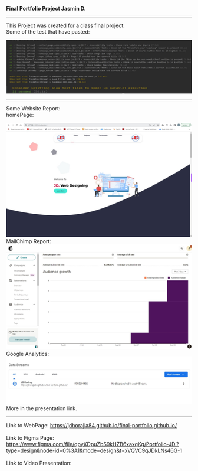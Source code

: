 **Final Portfolio Project Jasmin D.**
<hr/>
This Project was created for a class final project: <br/>
Some of the test that have pasted:<br/>

![Alt text](tests.jpg)<br/>
<hr/>
Some Website Report:<br/>
homePage:<br/>

![Alt text](homepage.jpg)<br/>
MailChimp Report:<br/>
![Alt text](<MailChimp report.jpg>)<br/>
Google Analytics:<br/>
![Alt text](<google analytics.jpg>)<br/>
More in the presentation link.<br/>
<hr/>

Link to WebPage: https://jdhorajia84.github.io/final-portfolio.github.io/
<br/> <br>
Link to Figma Page: https://www.figma.com/file/qpyXDpuZbS9kHZB6xaxqKg/Portfolio-JD.?type=design&node-id=0%3A1&mode=design&t=xVQVC9qJDkLNs46G-1
<br/> <br/>
Link to Video Presentation: 
